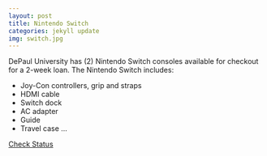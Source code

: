 ```yaml
---
layout: post
title: Nintendo Switch
categories: jekyll update
img: switch.jpg
---
```


DePaul University has (2) Nintendo Switch consoles available for checkout for a 2-week loan. The Nintendo Switch includes:

* Joy-Con controllers, grip and straps
* HDMI cable
* Switch dock
* AC adapter
* Guide
* Travel case
...

<a href="https://vufind.carli.illinois.edu/vf-dpu/Record/dpu_1254741" target="_blank" class="btn btn-primary btn-lg">Check Status</a>

